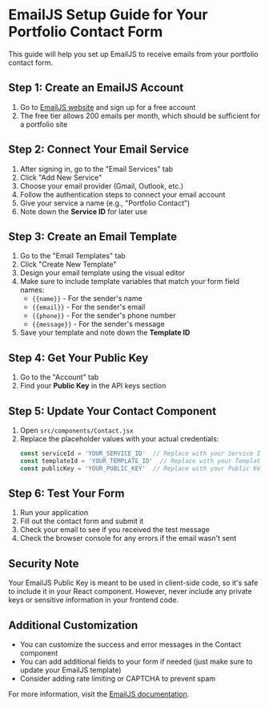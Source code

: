 # EmailJS Setup Guide for Your Portfolio Contact Form

This guide will help you set up EmailJS to receive emails from your portfolio contact form.

## Step 1: Create an EmailJS Account

1. Go to [EmailJS website](https://www.emailjs.com/) and sign up for a free account
2. The free tier allows 200 emails per month, which should be sufficient for a portfolio site

## Step 2: Connect Your Email Service

1. After signing in, go to the "Email Services" tab
2. Click "Add New Service"
3. Choose your email provider (Gmail, Outlook, etc.)
4. Follow the authentication steps to connect your email account
5. Give your service a name (e.g., "Portfolio Contact")
6. Note down the **Service ID** for later use

## Step 3: Create an Email Template

1. Go to the "Email Templates" tab
2. Click "Create New Template"
3. Design your email template using the visual editor
4. Make sure to include template variables that match your form field names:
   - `{{name}}` - For the sender's name
   - `{{email}}` - For the sender's email
   - `{{phone}}` - For the sender's phone number
   - `{{message}}` - For the sender's message
5. Save your template and note down the **Template ID**

## Step 4: Get Your Public Key

1. Go to the "Account" tab
2. Find your **Public Key** in the API keys section

## Step 5: Update Your Contact Component

1. Open `src/components/Contact.jsx`
2. Replace the placeholder values with your actual credentials:
   ```javascript
   const serviceId = 'YOUR_SERVICE_ID'  // Replace with your Service ID
   const templateId = 'YOUR_TEMPLATE_ID'  // Replace with your Template ID
   const publicKey = 'YOUR_PUBLIC_KEY'  // Replace with your Public Key
   ```

## Step 6: Test Your Form

1. Run your application
2. Fill out the contact form and submit it
3. Check your email to see if you received the test message
4. Check the browser console for any errors if the email wasn't sent

## Security Note

Your EmailJS Public Key is meant to be used in client-side code, so it's safe to include it in your React component. However, never include any private keys or sensitive information in your frontend code.

## Additional Customization

- You can customize the success and error messages in the Contact component
- You can add additional fields to your form if needed (just make sure to update your EmailJS template)
- Consider adding rate limiting or CAPTCHA to prevent spam

For more information, visit the [EmailJS documentation](https://www.emailjs.com/docs/). 